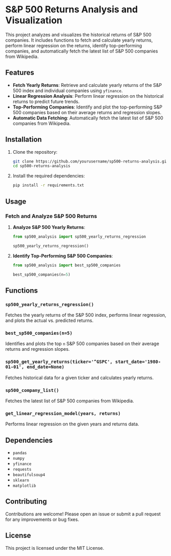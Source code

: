 # S&P 500 Returns Analysis and Visualization

This project analyzes and visualizes the historical returns of S&P 500 companies. It includes functions to fetch and calculate yearly returns, perform linear regression on the returns, identify top-performing companies, and automatically fetch the latest list of S&P 500 companies from Wikipedia.

## Features

- **Fetch Yearly Returns**: Retrieve and calculate yearly returns of the S&P 500 index and individual companies using `yfinance`.
- **Linear Regression Analysis**: Perform linear regression on the historical returns to predict future trends.
- **Top-Performing Companies**: Identify and plot the top-performing S&P 500 companies based on their average returns and regression slopes.
- **Automatic Data Fetching**: Automatically fetch the latest list of S&P 500 companies from Wikipedia.

## Installation

1. Clone the repository:

    ```bash
    git clone https://github.com/yourusername/sp500-returns-analysis.git
    cd sp500-returns-analysis
    ```

2. Install the required dependencies:

    ```bash
    pip install -r requirements.txt
    ```

## Usage

### Fetch and Analyze S&P 500 Returns

1. **Analyze S&P 500 Yearly Returns**:

    ```python
    from sp500_analysis import sp500_yearly_returns_regression

    sp500_yearly_returns_regression()
    ```

2. **Identify Top-Performing S&P 500 Companies**:

    ```python
    from sp500_analysis import best_sp500_companies

    best_sp500_companies(n=5)
    ```

## Functions

### `sp500_yearly_returns_regression()`

Fetches the yearly returns of the S&P 500 index, performs linear regression, and plots the actual vs. predicted returns.

### `best_sp500_companies(n=5)`

Identifies and plots the top `n` S&P 500 companies based on their average returns and regression slopes.

### `sp500_get_yearly_returns(ticker='^GSPC', start_date='1980-01-01', end_date=None)`

Fetches historical data for a given ticker and calculates yearly returns.

### `sp500_company_list()`

Fetches the latest list of S&P 500 companies from Wikipedia.

### `get_linear_regression_model(years, returns)`

Performs linear regression on the given years and returns data.

## Dependencies

- `pandas`
- `numpy`
- `yfinance`
- `requests`
- `beautifulsoup4`
- `sklearn`
- `matplotlib`

## Contributing

Contributions are welcome! Please open an issue or submit a pull request for any improvements or bug fixes.

## License

This project is licensed under the MIT License.
